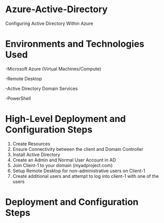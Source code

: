 # Azure-Active-Directory
Configuring Active Directory Within Azure

# Environments and Technologies Used

-Microsoft Azure (Virtual Machines/Compute)

-Remote Desktop

-Active Directory Domain Services

-PowerShell


# High-Level Deployment and Configuration Steps
1. Create Resources
2. Ensure Connectivity between the client and Domain Controller
3. Install Active Directory
4. Create an Admin and Normal User Account in AD
5. Join Client-1 to your domain (myadproject.com)
6. Setup Remote Desktop for non-administrative users on Client-1
7. Create additional users and attempt to log into client-1 with one of the users
# Deployment and Configuration Steps
